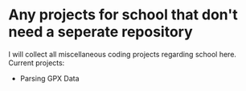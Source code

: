 # Any projects for school that don't need a seperate repository

I will collect all miscellaneous coding projects regarding school here.
Current projects:
- Parsing GPX Data
